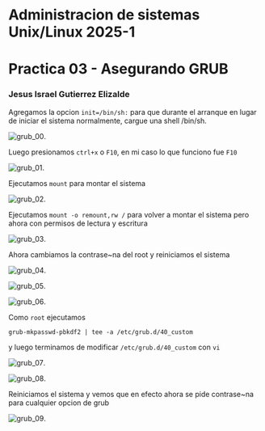 # Administracion de sistemas Unix/Linux 2025-1 
# Practica 03 - Asegurando GRUB 

### Jesus Israel Gutierrez Elizalde


Agregamos la opcion `init=/bin/sh:` para que durante el arranque en lugar de iniciar
el sistema normalmente, cargue una shell /bin/sh.

![grub_00](img/grub_00.png).

Luego presionamos `ctrl+x` o `F10`, en mi caso lo que funciono fue `F10`

![grub_01](img/grub_01.png).

Ejecutamos `mount` para montar el sistema

![grub_02](img/grub_02.png).

Ejecutamos `mount -o remount,rw /` para volver a montar el sistema
pero ahora con permisos de lectura y escritura

![grub_03](img/grub_03.png).

Ahora cambiamos la contrase~na del root y reiniciamos el sistema

![grub_04](img/grub_04.png).

![grub_05](img/grub_05.png).

![grub_06](img/grub_06.png).

Como `root` ejecutamos

```
grub-mkpasswd-pbkdf2 | tee -a /etc/grub.d/40_custom
```

y luego terminamos de modificar `/etc/grub.d/40_custom`
con `vi`

![grub_07](img/grub_07.png).

![grub_08](img/grub_08.png).

Reiniciamos el sistema y vemos que en efecto ahora se pide contrase~na
para cualquier opcion de grub

![grub_09](img/grub_09.png).
